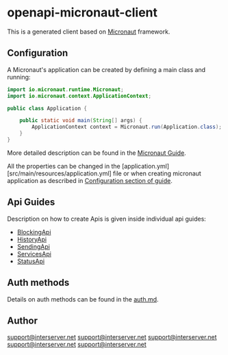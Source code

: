 # openapi-micronaut-client

This is a generated client based on [Micronaut](https://micronaut.io/) framework.

## Configuration

A Micronaut's application can be created by defining a main class and running:
```java
import io.micronaut.runtime.Micronaut;
import io.micronaut.context.ApplicationContext;

public class Application {

    public static void main(String[] args) {
        ApplicationContext context = Micronaut.run(Application.class);
    }
}
```

More detailed description can be found in the [Micronaut Guide](https://docs.micronaut.io/latest/guide/#ideSetup).

All the properties can be changed in the [application.yml][src/main/resources/application.yml] file or when creating micronaut application as described in [Configuration section of guide](https://docs.micronaut.io/latest/guide/#config).

## Api Guides

Description on how to create Apis is given inside individual api guides:

* [BlockingApi](docs/apis/BlockingApi.md)
* [HistoryApi](docs/apis/HistoryApi.md)
* [SendingApi](docs/apis/SendingApi.md)
* [ServicesApi](docs/apis/ServicesApi.md)
* [StatusApi](docs/apis/StatusApi.md)


## Auth methods

Details on auth methods can be found in the [auth.md](doc/auth.md).

## Author

support@interserver.net
support@interserver.net
support@interserver.net
support@interserver.net
support@interserver.net


